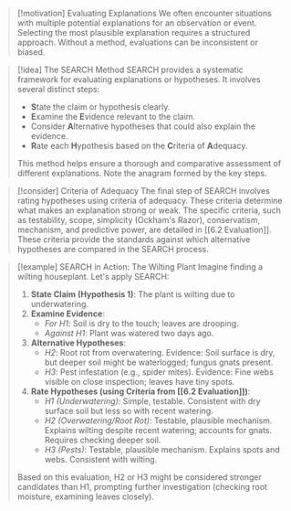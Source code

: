 > [!motivation] Evaluating Explanations
> We often encounter situations with multiple potential explanations for an observation or event.
> Selecting the most plausible explanation requires a structured approach.
> Without a method, evaluations can be inconsistent or biased.

> [!idea] The SEARCH Method
> SEARCH provides a systematic framework for evaluating explanations or hypotheses. It involves several distinct steps:
> - **S**tate the claim or hypothesis clearly.
> - **E**xamine the **E**vidence relevant to the claim.
> - Consider **A**lternative hypotheses that could also explain the evidence.
> - **R**ate each **H**ypothesis based on the **C**riteria of **A**dequacy.
>
> This method helps ensure a thorough and comparative assessment of different explanations. Note the anagram formed by the key steps.

> [!consider] Criteria of Adequacy
> The final step of SEARCH involves rating hypotheses using criteria of adequacy.
> These criteria determine what makes an explanation strong or weak.
> The specific criteria, such as testability, scope, simplicity (Ockham's Razor), conservatism, mechanism, and predictive power, are detailed in [[6.2 Evaluation]].
> These criteria provide the standards against which alternative hypotheses are compared in the SEARCH process.

> [!example] SEARCH in Action: The Wilting Plant
> Imagine finding a wilting houseplant. Let's apply SEARCH:
>
> 1.  **State Claim (Hypothesis 1)**: The plant is wilting due to underwatering.
> 2.  **Examine Evidence**:
>     - *For H1*: Soil is dry to the touch; leaves are drooping.
>     - *Against H1*: Plant was watered two days ago.
> 3.  **Alternative Hypotheses**:
>     - *H2*: Root rot from overwatering. Evidence: Soil surface is dry, but deeper soil might be waterlogged; fungus gnats present.
>     - *H3*: Pest infestation (e.g., spider mites). Evidence: Fine webs visible on close inspection; leaves have tiny spots.
> 4.  **Rate Hypotheses (using Criteria from [[6.2 Evaluation]])**:
>     - *H1 (Underwatering)*: Simple, testable. Consistent with dry surface soil but less so with recent watering.
>     - *H2 (Overwatering/Root Rot)*: Testable, plausible mechanism. Explains wilting despite recent watering; accounts for gnats. Requires checking deeper soil.
>     - *H3 (Pests)*: Testable, plausible mechanism. Explains spots and webs. Consistent with wilting.
>
> Based on this evaluation, H2 or H3 might be considered stronger candidates than H1, prompting further investigation (checking root moisture, examining leaves closely).